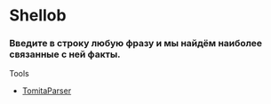 # Shellob

### Введите в строку любую фразу и мы найдём наиболее связанные с ней факты.

Tools

- [TomitaParser](http://api.yandex.ru/tomita/)
